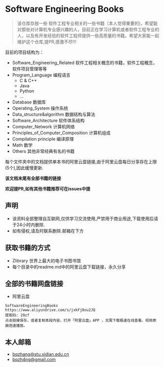 # Software Engineering Books

> 该仓库存放一些 软件工程专业相关的一些书籍（本人觉得重要的)，希望能对那些对计算机专业感兴趣的人，目前正在学习计算机或者软件工程专业的人，以及有开发经验的软件工程师提供一些高质量的书籍。希望大家能一起维护这个仓库,提PR,感激不尽!!!

目前的项目结构为：

- Software_Engineering_Related  软件工程相关概念的书籍，软件工程概念，软件项目管理等等
- Program_Language 编程语言
  - C & C++
  - Java
  - Python
  - ...
- Database 数据库
- Operating_System 操作系统
- Data_structure&algorithm 数据结构与算法
- Software_Architecture 软件体系结构
- Computer_Network 计算机网络
- Principles_of_Computer_Composition 计算机组成
- Compilation principle 编译原理
- Math 数学
- Others  其他非常经典有名的书籍

每个文件夹中的文档提供单本书的阿里云盘链接,由于阿里云盘每日分享存在上限(5个),因此缓慢更新.

**该文档末尾有全部书籍的链接**

**欢迎提PR,如有其他书籍推荐可在issues中提**

## 声明

- 该资料全部整理自互联网,仅供学习交流使用,严禁用于商业用途,下载使用后请于24小时内删除.
- 如有侵权,请及时联系删除.邮箱在下方

## 获取书籍的方式

- Zlibrary  世界上最大的电子书图书馆
- 每个目录中的readme.md中的阿里云盘下载链接，永久分享

## 全部的书籍网盘链接

- 阿里云盘

```
SoftwareEngineeringBooks
https://www.aliyundrive.com/s/jxkFj8ou2JQ
提取码: 29zf
点击链接保存，或者复制本段内容，打开「阿里云盘」APP ，无需下载极速在线查看，视频原画倍速播放。
```

## 本人邮箱

- bqzhang@stu.xidian.edu.cn
- bqzh4ng@gmail.com





